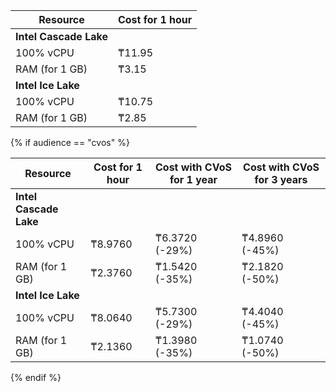 | Resource | Cost for 1 hour |
| ----- | ----- |
| **Intel Cascade Lake** |
| 100% vCPU | ₸11.95 |
| RAM (for 1 GB) | ₸3.15 |
| **Intel Ice Lake** |
| 100% vCPU | ₸10.75 |
| RAM (for 1 GB) | ₸2.85 |

{% if audience == "cvos" %}

| Resource | Cost for 1 hour | Cost with CVoS for 1 year | Cost with CVoS for 3 years |
| ------------------ | --------------- | ---------------------- | ----------------------- |
| **Intel Cascade Lake** |
| 100% vCPU | ₸8.9760 | ₸6.3720 (-29%) | ₸4.8960 (-45%) |
| RAM (for 1 GB) | ₸2.3760 | ₸1.5420 (-35%) | ₸2.1820 (-50%) |
| **Intel Ice Lake** |
| 100% vCPU | ₸8.0640 | ₸5.7300 (-29%) | ₸4.4040 (-45%) |
| RAM (for 1 GB) | ₸2.1360 | ₸1.3980 (-35%) | ₸1.0740 (-50%) |

{% endif %}
